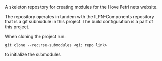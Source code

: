 A skeleton repository for creating modules for the I love Petri nets website.

The repository operates in tandem with the ILPN-Components repository that is a git submodule in this project. The build configuration is a part of this project.

When cloning the project run:

```
git clone --recurse-submodules <git repo link>
```

to initialize the submodules
